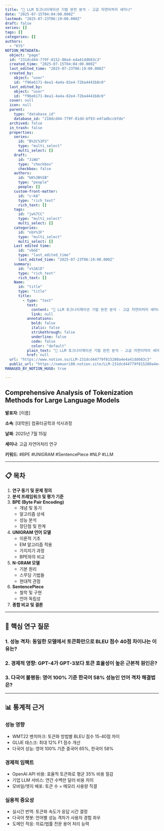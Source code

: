 ```yaml
---
title: "🎯 LLM 토크나이제이션 기법 완전 분석 - 고급 자연어처리 세미나"
date: "2025-07-15T04:04:00.000Z"
lastmod: "2025-07-23T06:19:00.000Z"
draft: false
series: []
tags: []
categories: []
authors:
  - "KYS"
NOTION_METADATA:
  object: "page"
  id: "231dcd44-779f-8152-80a4-e4a41dd683c3"
  created_time: "2025-07-15T04:04:00.000Z"
  last_edited_time: "2025-07-23T06:19:00.000Z"
  created_by:
    object: "user"
    id: "f96e6171-8ea1-4a4a-82e4-72ba4441b8c0"
  last_edited_by:
    object: "user"
    id: "f96e6171-8ea1-4a4a-82e4-72ba4441b8c0"
  cover: null
  icon: null
  parent:
    type: "database_id"
    database_id: "218dcd44-779f-81dd-bf93-e4fadbccbfde"
  archived: false
  in_trash: false
  properties:
    series:
      id: "B%3C%3FS"
      type: "multi_select"
      multi_select: []
    draft:
      id: "JiWU"
      type: "checkbox"
      checkbox: false
    authors:
      id: "bK%3B%5B"
      type: "people"
      people: []
    custom-front-matter:
      id: "c~kA"
      type: "rich_text"
      rich_text: []
    tags:
      id: "jw%7CC"
      type: "multi_select"
      multi_select: []
    categories:
      id: "nbY%3F"
      type: "multi_select"
      multi_select: []
    Last edited time:
      id: "vbGE"
      type: "last_edited_time"
      last_edited_time: "2025-07-23T06:19:00.000Z"
    summary:
      id: "x%3AlD"
      type: "rich_text"
      rich_text: []
    Name:
      id: "title"
      type: "title"
      title:
        - type: "text"
          text:
            content: "🎯 LLM 토크나이제이션 기법 완전 분석 - 고급 자연어처리 세미나"
            link: null
          annotations:
            bold: false
            italic: false
            strikethrough: false
            underline: false
            code: false
            color: "default"
          plain_text: "🎯 LLM 토크나이제이션 기법 완전 분석 - 고급 자연어처리 세미나"
          href: null
  url: "https://www.notion.so/LLM-231dcd44779f815280a4e4a41dd683c3"
  public_url: "https://namuori00.notion.site/LLM-231dcd44779f815280a4e4a41dd683c3"
MANAGED_BY_NOTION_HUGO: true

---
```



## Comprehensive Analysis of Tokenization Methods for Large Language Models


**발표자**: [이름]


**소속**: [대학원] 컴퓨터공학과 석사과정


**날짜**: 2025년 7월 15일


**세미나**: 고급 자연어처리 연구


**키워드**: #BPE #UNIGRAM #SentencePiece #NLP #LLM


---


## 📋 목차

1. **연구 동기 및 문제 정의**
1. **분석 프레임워크 및 평가 기준**
1. **BPE (Byte Pair Encoding)**
	- 개념 및 동기
	- 알고리즘 상세
	- 성능 분석
	- 장단점 및 한계
1. **UNIGRAM 언어 모델**
	- 이론적 기초
	- EM 알고리즘 적용
	- 가지치기 과정
	- BPE와의 비교
1. **N-GRAM 모델**
	- 기본 원리
	- 스무딩 기법들
	- 현대적 관점
1. **SentencePiece**
	- 철학 및 구현
	- 언어 독립성
1. **종합 비교 및 결론**

---


## 🚨 핵심 연구 질문


### 1. **성능 격차**: 동일한 모델에서 토큰화만으로 BLEU 점수 40점 차이나는 이유는?


### 2. **경제적 영향**: GPT-4가 GPT-3보다 토큰 효율성이 높은 근본적 원인은?


### 3. **다국어 불평등**: 영어 100% 기준 한국어 58% 성능인 언어 격차 해결법은?


---


## 📊 통계적 근거


### 성능 영향

- WMT22 벤치마크: 토큰화 방법별 BLEU 점수 15-40점 차이
- GLUE 태스크: 최대 12% F1 점수 개선
- 다국어 성능: 영어 100% 기준 중국어 65%, 한국어 58%

### 경제적 임팩트

- OpenAI API 비용: 효율적 토큰화로 평균 35% 비용 절감
- 기업 LLM 서비스: 연간 수백만 달러 비용 차이
- 모바일/엣지 배포: 토큰 수 = 메모리 사용량 직결

### 실용적 중요성

- 실시간 번역: 토큰화 속도가 응답 시간 결정
- 다국어 챗봇: 언어별 성능 격차가 사용자 경험 좌우
- 도메인 적응: 의료/법률 전문 용어 처리 능력
